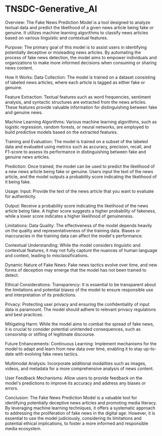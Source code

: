 # TNSDC-Generative_AI
Overview:
The Fake News Prediction Model is a tool designed to analyze textual data and predict the likelihood of a given news article being fake or genuine. It utilizes machine learning algorithms to classify news articles based on various linguistic and contextual features.

Purpose:
The primary goal of this model is to assist users in identifying potentially deceptive or misleading news articles. By automating the process of fake news detection, the model aims to empower individuals and organizations to make more informed decisions when consuming or sharing news content.

How It Works:
Data Collection: The model is trained on a dataset consisting of labeled news articles, where each article is tagged as either fake or genuine.

Feature Extraction: Textual features such as word frequencies, sentiment analysis, and syntactic structures are extracted from the news articles. These features provide valuable information for distinguishing between fake and genuine news.

Machine Learning Algorithms: Various machine learning algorithms, such as logistic regression, random forests, or neural networks, are employed to build predictive models based on the extracted features.

Training and Evaluation: The model is trained on a subset of the labeled data and evaluated using metrics such as accuracy, precision, recall, and F1-score to assess its performance in distinguishing between fake and genuine news articles.

Prediction: Once trained, the model can be used to predict the likelihood of a new news article being fake or genuine. Users input the text of the news article, and the model outputs a probability score indicating the likelihood of it being fake.

Usage:
Input: Provide the text of the news article that you want to evaluate for authenticity.

Output: Receive a probability score indicating the likelihood of the news article being fake. A higher score suggests a higher probability of fakeness, while a lower score indicates a higher likelihood of genuineness.

Limitations:
Data Quality: The effectiveness of the model depends heavily on the quality and representativeness of the training data. Biases or inaccuracies in the training data can affect the model's performance.

Contextual Understanding: While the model considers linguistic and contextual features, it may not fully capture the nuances of human language and context, leading to misclassifications.

Dynamic Nature of Fake News: Fake news tactics evolve over time, and new forms of deception may emerge that the model has not been trained to detect.

Ethical Considerations:
Transparency: It is essential to be transparent about the limitations and potential biases of the model to ensure responsible use and interpretation of its predictions.

Privacy: Protecting user privacy and ensuring the confidentiality of input data is paramount. The model should adhere to relevant privacy regulations and best practices.

Mitigating Harm: While the model aims to combat the spread of fake news, it is crucial to consider potential unintended consequences, such as censorship or stifling of legitimate discourse.

Future Enhancements:
Continuous Learning: Implement mechanisms for the model to adapt and learn from new data over time, enabling it to stay up-to-date with evolving fake news tactics.

Multimodal Analysis: Incorporate additional modalities such as images, videos, and metadata for a more comprehensive analysis of news content.

User Feedback Mechanisms: Allow users to provide feedback on the model's predictions to improve its accuracy and address any biases or errors.

Conclusion:
The Fake News Prediction Model is a valuable tool for identifying potentially deceptive news articles and promoting media literacy. By leveraging machine learning techniques, it offers a systematic approach to addressing the proliferation of fake news in the digital age. However, it is essential to use the model judiciously, considering its limitations and potential ethical implications, to foster a more informed and responsible media ecosystem.


